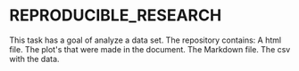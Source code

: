 # REPRODUCIBLE_RESEARCH

This task has a goal of analyze a data set. The repository contains:
A html file. 
The plot's that were made in the document. 
The Markdown file. 
The csv with the data.

